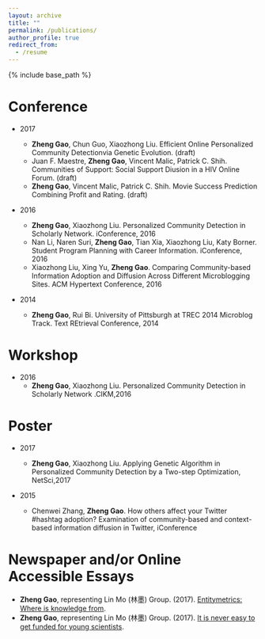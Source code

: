 ```yaml
---
layout: archive
title: ""
permalink: /publications/
author_profile: true
redirect_from:
  - /resume
---
```


{% include base_path %}

Conference  
======
* 2017
  * **Zheng Gao**, Chun Guo, Xiaozhong Liu. Efficient Online Personalized Community Detectionvia Genetic Evolution. (draft)
  * Juan F. Maestre, **Zheng Gao**, Vincent Malic, Patrick C. Shih. Communities of Support: Social Support Diusion in a HIV Online Forum. (draft)
  * **Zheng Gao**, Vincent Malic, Patrick C. Shih. Movie Success Prediction Combining Profit and Rating. (draft)

* 2016
  * **Zheng Gao**, Xiaozhong Liu. Personalized Community Detection in Scholarly Network. iConference, 2016
  * Nan Li, Naren Suri, **Zheng Gao**, Tian Xia, Xiaozhong Liu, Katy Borner. Student Program Planning with Career Information. iConference, 2016
  * Xiaozhong Liu, Xing Yu, **Zheng Gao**. Comparing Community-based Information Adoption and Diffusion Across Different Microblogging Sites. ACM Hypertext Conference, 2016

* 2014
  * **Zheng Gao**, Rui Bi. University of Pittsburgh at TREC 2014 Microblog Track. Text REtrieval Conference, 2014 

Workshop
======
* 2016
  * **Zheng Gao**, Xiaozhong Liu. Personalized Community Detection in Scholarly Network .CIKM,2016 
  
Poster
====== 
* 2017
  * **Zheng Gao**, Xiaozhong Liu. Applying Genetic Algorithm in Personalized Community Detection by a Two-step Optimization, NetSci,2017

* 2015
  * Chenwei Zhang, **Zheng Gao**. How others affect your Twitter #hashtag adoption? Examination of community-based and context-based information diffusion in Twitter, iConference

Newspaper and/or Online Accessible Essays
======
* **Zheng Gao**, representing Lin Mo (林墨) Group. (2017). [Entitymetrics: Where is knowledge from](https://zhuanlan.zhihu.com/p/28374447).
* **Zheng Gao**, representing Lin Mo (林墨) Group. (2017). [It is never easy to get funded for young scientists]().